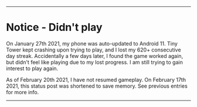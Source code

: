 
***

# Notice - Didn't play

On January 27th 2021, my phone was auto-updated to Android 11. Tiny Tower kept crashing upon trying to play, and I lost my 620+ consecutive day streak. Accidentally a few days later, I found the game worked again, but didn't feel like playing due to my lost progress. I am still trying to gain interest to play again.

As of February 20th 2021, I have not resumed gameplay. On February 17th 2021, this status post was shortened to save memory. See previous entries for more info.

***
